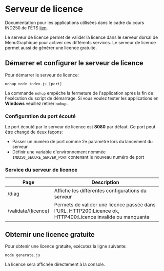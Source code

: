 # Serveur de licence
Documentation pour les applications utilisées dans le cadre du cours IND250 de l'ÉTS [lien](https://www.etsmtl.ca/etudes/cours/ind250/).

Le serveur de licence permet de valider la licence dans le serveur dorsal de MenuGraphique pour activer ces différents services.
Le serveur de licence permet aussi de générer une licence gratuite.

## Démarrer et configurer le serveur de licence
Pour démarrer le serveur de licence:
````
nohup node index.js [port]
````
La commande `nohup` empêche la fermeture de l'application après la fin de l'exécution du script de démarrage.
Si vous voulez tester les applications en **Windows** veuillez retirer `nohup`.

### Configuration du port écouté
Le port écouté par le serveur de licence est **8080** par défaut. Ce port peut être changé de deux façons:
- Passer un numéro de port comme 2e paramètre lors du lancement du serveur
- Définir une variable d'environnement nommée `IND250_SECURE_SERVER_PORT` contenant le nouveau numéro de port

### Service du serveur de licence
| Page                | Description                                                                                                 |
|---------------------|-------------------------------------------------------------------------------------------------------------|
| /diag               | Affiche les différentes configurations du serveur                                                           |
| /validate/{licence} | Permets de valider une licence passée dans l'URL. HTTP200:Licence ok, HTTP400:Licence invalide ou manquante |

## Obternir une licence gratuite
Pour obtenir une licence gratuite, exécutez la ligne suivante:
````
node generate.js
````
La licence sera affichée directement à la console.
